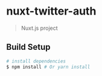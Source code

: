 # nuxt-twitter-auth

> Nuxt.js project

## Build Setup

```bash
# install dependencies
$ npm install # Or yarn install
```
